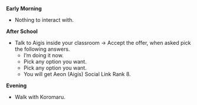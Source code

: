 **Early Morning**

- Nothing to interact with.

**After School**

- Talk to Aigis inside your classroom -> Accept the offer, when asked pick the following answers.
  - I’m doing it now.
  - Pick any option you want.
  - Pick any option you want.
  - You will get Aeon (Aigis) Social Link Rank 8.

**Evening**

- Walk with Koromaru.
